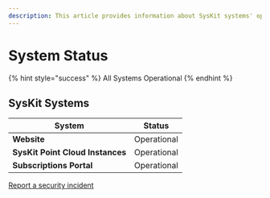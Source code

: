 ```yaml
---
description: This article provides information about SysKit systems' operationality.
---
```


# System Status

{% hint style="success" %}
All Systems Operational
{% endhint %}

## SysKit Systems

| System                           | Status      |
| -------------------------------- | ----------- |
| **Website**                      | Operational |
| **SysKit Point Cloud Instances** | Operational |
| **Subscriptions Portal**         | Operational |

[Report a security incident](report-security-incident.md)